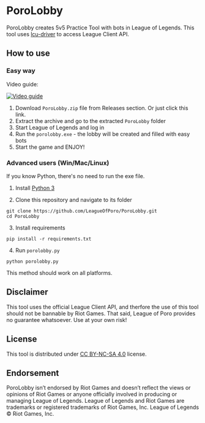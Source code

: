 # PoroLobby

PoroLobby creates 5v5 Practice Tool with bots in League of Legends. This tool uses [lcu-driver](https://github.com/sousa-andre/lcu-driver) to access League Client API.

## How to use

### Easy way

Video guide:

[![Video guide](https://img.youtube.com/vi/EHd3vRVECLg/0.jpg)](https://www.youtube.com/watch?v=EHd3vRVECLg)

1. Download `PoroLobby.zip` file from Releases section. Or just click this link.
2. Extract the archive and go to the extracted `PoroLobby` folder
2. Start League of Legends and log in
3. Run the `porolobby.exe` - the lobby will be created and filled with easy bots
4. Start the game and ENJOY!

### Advanced users (Win/Mac/Linux)

If you know Python, there's no need to run the exe file.

1. Install [Python 3](https://www.python.org/downloads/)

2. Clone this repository and navigate to its folder
```SHELL
git clone https://github.com/LeagueOfPoro/PoroLobby.git
cd PoroLobby
```

3. Install requirements
```SHELL
pip install -r requirements.txt
```
4. Run `porolobby.py`
```SHELL
python porolobby.py
```
This method should work on all platforms.

## Disclaimer

This tool uses the official League Client API, and therfore the use of this tool should not be bannable by Riot Games. That said, League of Poro provides no guarantee whatsoever. Use at your own risk!

## License 

This tool is distributed under [CC BY-NC-SA 4.0](https://creativecommons.org/licenses/by-nc-sa/4.0/) license.

## Endorsement

PoroLobby isn’t endorsed by Riot Games and doesn’t reflect the views or opinions of Riot Games or anyone officially involved in producing or managing League of Legends. League of Legends and Riot Games are trademarks or registered trademarks of Riot Games, Inc. League of Legends © Riot Games, Inc.
